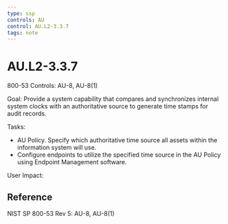 ```yaml
---
type: ssp
controls: AU
control: AU.L2-3.3.7
tags: note
---
```


# AU.L2-3.3.7

800-53 Controls: AU-8, AU-8(1)

Goal: Provide a system capability that compares and synchronizes internal system clocks with an authoritative source to generate time stamps for audit records.

Tasks:

- AU Policy. Specify which authoritative time source all assets within the information system will use.
- Configure endpoints to utilize the specified time source in the AU Policy using Endpoint Management software.

User Impact:

## Reference

NIST SP 800-53 Rev 5: AU-8, AU-8(1)